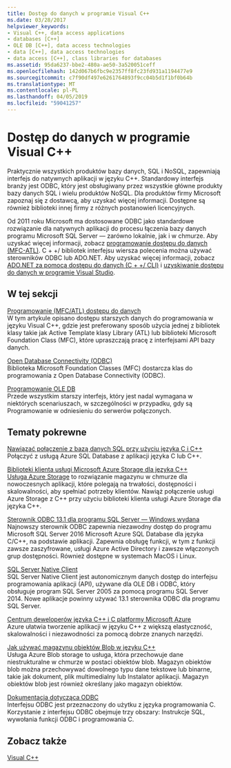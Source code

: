 ```yaml
---
title: Dostęp do danych w programie Visual C++
ms.date: 03/28/2017
helpviewer_keywords:
- Visual C++, data access applications
- databases [C++]
- OLE DB [C++], data access technologies
- data [C++], data access technologies
- data access [C++], class libraries for databases
ms.assetid: 95da6237-bbe2-480a-ae50-3a520051ceff
ms.openlocfilehash: 142d067b6fbc9e2357ff8fc23fd931a1194477e9
ms.sourcegitcommit: c7f90df497e6261764893f9cc04b5d1f1bf0b64b
ms.translationtype: MT
ms.contentlocale: pl-PL
ms.lasthandoff: 04/05/2019
ms.locfileid: "59041257"
---
```

# <a name="data-access-in-visual-c"></a>Dostęp do danych w programie Visual C++

Praktycznie wszystkich produktów bazy danych, SQL i NoSQL, zapewniają interfejs do natywnych aplikacji w języku C++. Standardowy interfejs branży jest ODBC, który jest obsługiwany przez wszystkie główne produkty bazy danych SQL i wielu produktów NoSQL. Dla produktów firmy Microsoft zapoznaj się z dostawcą, aby uzyskać więcej informacji. Dostępne są również biblioteki innej firmy z różnych postanowień licencyjnych.

Od 2011 roku Microsoft ma dostosowane ODBC jako standardowe rozwiązanie dla natywnych aplikacji do procesu łączenia bazy danych programu Microsoft SQL Server — zarówno lokalnie, jak i w chmurze. Aby uzyskać więcej informacji, zobacz [programowanie dostępu do danych \(MFC-ATL\)](data-access-programming-mfc-atl.md). C + +/ bibliotek interfejsu wiersza polecenia można używać sterowników ODBC lub ADO.NET. Aby uzyskać więcej informacji, zobacz [ADO.NET za pomocą dostępu do danych (C + +/ CLI)](../dotnet/data-access-using-adonet-cpp-cli.md) i [uzyskiwanie dostępu do danych w programie Visual Studio](https://docs.microsoft.com/visualstudio/data-tools/accessing-data-in-visual-studio).

## <a name="in-this-section"></a>W tej sekcji

[Programowanie (MFC/ATL) dostępu do danych](data-access-programming-mfc-atl.md)<br/>
W tym artykule opisano dostępu starszych danych do programowania w języku Visual C++, gdzie jest preferowany sposób użycia jednej z bibliotek klasy takie jak Active Template klasy Library (ATL) lub biblioteki Microsoft Foundation Class (MFC), które upraszczają pracę z interfejsami API bazy danych.

[Open Database Connectivity (ODBC)](odbc/open-database-connectivity-odbc.md)<br/>
Biblioteka Microsoft Foundation Classes (MFC) dostarcza klas do programowania z Open Database Connectivity (ODBC).

[Programowanie OLE DB](oledb/ole-db-programming.md)<br/>
Przede wszystkim starszy interfejs, który jest nadal wymagana w niektórych scenariuszach, w szczególności w przypadku, gdy są Programowanie w odniesieniu do serwerów połączonych.

## <a name="related-topics"></a>Tematy pokrewne

[Nawiązać połączenie z bazą danych SQL przy użyciu języka C i C++](/azure/sql-database/sql-database-develop-cplusplus-simple)<br/>
Połączyć z usługą Azure SQL Database z aplikacji języka C lub C++.

[Biblioteki klienta usługi Microsoft Azure Storage dla języka C++](https://github.com/Azure/azure-storage-cpp)<br/>
[Usługa Azure Storage](/azure/storage/storage-introduction) to rozwiązanie magazynu w chmurze dla nowoczesnych aplikacji, które polegają na trwałości, dostępności i skalowalności, aby spełniać potrzeby klientów. Nawiąż połączenie usługi Azure Storage z C++ przy użyciu biblioteki klienta usługi Azure Storage dla języka C++.

[Sterownik ODBC 13.1 dla programu SQL Server — Windows wydana](https://blogs.msdn.microsoft.com/sqlnativeclient/2016/08/01/announcing-the-odbc-driver-13-1-for-sql-server)<br/>
Najnowszy sterownik ODBC zapewnia niezawodny dostęp do programu Microsoft SQL Server 2016 Microsoft Azure SQL Database dla języka C/C++, na podstawie aplikacji. Zapewnia obsługę funkcji, w tym z funkcji zawsze zaszyfrowane, usługi Azure Active Directory i zawsze włączonych grup dostępności. Również dostępne w systemach MacOS i Linux.

[SQL Server Native Client](/sql/relational-databases/native-client/sql-server-native-client-programming)<br/>
SQL Server Native Client jest autonomicznym danych dostęp do interfejsu programowania aplikacji (API), używane dla OLE DB i ODBC, który obsługuje program SQL Server 2005 za pomocą programu SQL Server 2014. Nowe aplikacje powinny używać 13.1 sterownika ODBC dla programu SQL Server.

[Centrum deweloperów języka C++ i C platformy Microsoft Azure](https://azure.microsoft.com/develop/cpp/)<br/>
Azure ułatwia tworzenie aplikacji w języku C++ z większą elastyczność, skalowalności i niezawodności za pomocą dobrze znanych narzędzi.

[Jak używać magazynu obiektów Blob w języku C++](https://docs.microsoft.com/azure/storage/storage-c-plus-plus-how-to-use-blobs)<br/>
Usługa Azure Blob storage to usługa, która przechowuje dane niestrukturalne w chmurze w postaci obiektów blob. Magazyn obiektów blob można przechowywać dowolnego typu dane tekstowe lub binarne, takie jak dokument, plik multimedialny lub Instalator aplikacji. Magazyn obiektów blob jest również określany jako magazyn obiektów.

[ Dokumentacja dotycząca ODBC](https://docs.microsoft.com/sql/odbc/reference/odbc-programmer-s-reference)<br/>
Interfejsu ODBC jest przeznaczony do użytku z języka programowania C. Korzystanie z interfejsu ODBC obejmuje trzy obszary: Instrukcje SQL, wywołania funkcji ODBC i programowania C.

## <a name="see-also"></a>Zobacz także

[Visual C++](../overview/visual-cpp-in-visual-studio.md)
